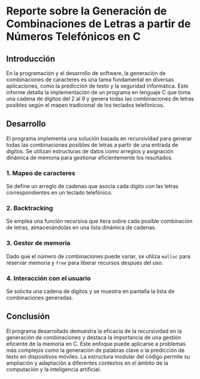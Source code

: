 # Reporte sobre la Generación de Combinaciones de Letras a partir de Números Telefónicos en C

## **Introducción**

En la programación y el desarrollo de software, la generación de combinaciones de caracteres es una tarea fundamental en diversas aplicaciones, como la predicción de texto y la seguridad informática. Este informe detalla la implementación de un programa en lenguaje C que toma una cadena de dígitos del 2 al 9 y genera todas las combinaciones de letras posibles según el mapeo tradicional de los teclados telefónicos.

## **Desarrollo**

El programa implementa una solución basada en recursividad para generar todas las combinaciones posibles de letras a partir de una entrada de dígitos. Se utilizan estructuras de datos como arreglos y asignación dinámica de memoria para gestionar eficientemente los resultados. 

### **1. Mapeo de caracteres**
Se define un arreglo de cadenas que asocia cada dígito con las letras correspondientes en un teclado telefónico.

### **2. Backtracking**
Se emplea una función recursiva que itera sobre cada posible combinación de letras, almacenándolas en una lista dinámica de cadenas.

### **3. Gestor de memoria**
Dado que el número de combinaciones puede variar, se utiliza `malloc` para reservar memoria y `free` para liberar recursos después del uso.

### **4. Interacción con el usuario**
Se solicita una cadena de dígitos y se muestra en pantalla la lista de combinaciones generadas.

## **Conclusión**

El programa desarrollado demuestra la eficacia de la recursividad en la generación de combinaciones y destaca la importancia de una gestión eficiente de la memoria en C. Este enfoque puede aplicarse a problemas más complejos como la generación de palabras clave o la predicción de texto en dispositivos móviles. La estructura modular del código permite su ampliación y adaptación a diferentes contextos en el ámbito de la computación y la inteligencia artificial.
